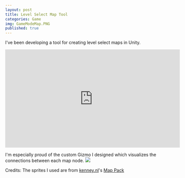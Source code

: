 ```yaml
---
layout: post
title: Level Select Map Tool
categories: Game
img: GameModeMap.PNG
published: true
---
```


I've been developing a tool for creating level select maps in Unity.  

<iframe width="560" height="315" src="https://www.youtube.com/embed/rXEC9h_hQpM" frameborder="0" allowfullscreen></iframe>

I'm especially proud of the custom Gizmo I designed which visualizes the connections between each map node.
<img src = "{{ site.url }}/images/MapGizmo.PNG">

Credits: 
The sprites I used are from [kenney.nl](kenny.nl)'s [Map Pack](https://opengameart.org/content/map-pack-180-assets)

